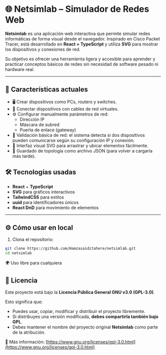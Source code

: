 # 🌐 Netsimlab – Simulador de Redes Web

**Netsimlab** es una aplicación web interactiva que permite simular redes informáticas de forma visual desde el navegador. Inspirado en Cisco Packet Tracer, está desarrollado en **React + TypeScript** y utiliza **SVG** para mostrar los dispositivos y conexiones de red.

Su objetivo es ofrecer una herramienta ligera y accesible para aprender y practicar conceptos básicos de redes sin necesidad de software pesado ni hardware real.

---

## 🚀 Características actuales

- 🖥️ Crear dispositivos como PCs, routers y switches.
- 🔌 Conectar dispositivos con cables de red virtuales.
- ⚙️ Configurar manualmente parámetros de red:
  - Dirección IP
  - Máscara de subred
  - Puerta de enlace (gateway)
- 📡 Validación básica de red: el sistema detecta si dos dispositivos pueden comunicarse según su configuración IP y conexión.
- 🧠 Interfaz visual SVG para arrastrar y ubicar elementos fácilmente.
- 💾 Guardado de topología como archivo JSON (para volver a cargarla más tarde).

## 🛠️ Tecnologías usadas

- **React** + **TypeScript**
- **SVG** para gráficos interactivos
- **TailwindCSS** para estilos
- **uuid** para identificadores únicos
- **React DnD** para movimiento de elementos

---

## ⚙️ Cómo usar en local

1. Clona el repositorio:

```bash
git clone https://github.com/Hamzasaiditahere/netsimlab.git
cd netsimlab
```
🌍 Uso libre para cualquiera 

## 📄 Licencia

Este proyecto está bajo la **Licencia Pública General GNU v3.0 (GPL-3.0)**.

Esto significa que:
- Puedes usar, copiar, modificar y distribuir el proyecto libremente.
- Si distribuyes una versión modificada, **debes compartirla también bajo GPL**.
- Debes mantener el nombre del proyecto original **Netsimlab** como parte de la atribución.

🔗 Más información: [https://www.gnu.org/licenses/gpl-3.0.html](https://www.gnu.org/licenses/gpl-3.0.html)


